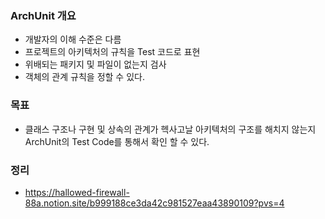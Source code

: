 ### ArchUnit 개요

- 개발자의 이해 수준은 다름
- 프로젝트의 아키텍처의 규칙을 Test 코드로 표현
- 위배되는 패키지 및 파일이 없는지 검사
- 객체의 관계 규칙을 정할 수 있다.

### 목표

- 클래스 구조나 구현 및 상속의 관계가 헥사고날 아키텍처의 구조를 해치지 않는지 ArchUnit의 Test Code를 통해서 확인 할 수 있다.
### 정리
- https://hallowed-firewall-88a.notion.site/b999188ce3da42c981527eaa43890109?pvs=4